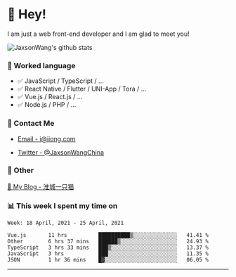 # 👋 Hey!

I am just a web front-end developer and I am glad to meet you!

![JaxsonWang's github stats](https://github-readme-stats.vercel.app/api?username=JaxsonWang&&show_icons=true&&title_color=1abc9c&&icon_color=1abc9c)


### 📝 Worked language

- ✅ JavaScript / TypeScript / ...
- ✅ React Native / Flutter / UNI-App / Tora / ...
- ✅ Vue.js / React.js / ...
- ✅ Node.js / PHP / ...

### 📮 Contact Me

- [Email - i@iiong.com](mailto:i@iiong.com)

- [Twitter - @JaxsonWangChina](https://twitter.com/JaxsonWangChina)

### 🤪 Other

[📌 My Blog - 淮城一只猫](https://iiong.com)

### 📊 This week I spent my time on

<!--START_SECTION:waka-->
```text
Week: 18 April, 2021 - 25 April, 2021

Vue.js       11 hrs          ██████████▒░░░░░░░░░░░░░░   41.41 % 
Other        6 hrs 37 mins   ██████▒░░░░░░░░░░░░░░░░░░   24.93 % 
TypeScript   3 hrs 33 mins   ███▒░░░░░░░░░░░░░░░░░░░░░   13.37 % 
JavaScript   3 hrs           ███░░░░░░░░░░░░░░░░░░░░░░   11.35 % 
JSON         1 hr 36 mins    █▓░░░░░░░░░░░░░░░░░░░░░░░   06.05 % 
```
<!--END_SECTION:waka-->

---

